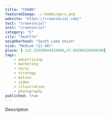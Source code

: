 ```yaml
---
title: "CROWN"
featuredImage: ./-hamburgers.png
website: "https://crownsocial.com/"
twit: "crownsocial"
inst: "crownsocial"
category: "C"
city: "Seattle"
neighborhood: "South Lake Union"
size: "Medium (11-40)"
place: [-122.33558644429986,47.60290339504598]
tags:
    - advertising
    - marketing
    - ux/ui
    - strategy
    - motion
    - video
    - illustration
    - photography
published: true
---
```


Description
